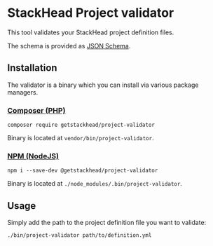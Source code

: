 # StackHead Project validator

This tool validates your StackHead project definition files.

The schema is provided as [JSON Schema](https://json-schema.org/).

## Installation

The validator is a binary which you can install via various package managers.

### [Composer (PHP)](https://packagist.org/packages/getstackhead/project-validator)

```shell script
composer require getstackhead/project-validator
```

Binary is located at `vendor/bin/project-validator`.

### [NPM (NodeJS)](https://www.npmjs.com/package/@getstackhead/project-validator)

```shell script
npm i --save-dev @getstackhead/project-validator
```

Binary is located at `./node_modules/.bin/project-validator`.

## Usage

Simply add the path to the project definition file you want to validate:

```shell script
./bin/project-validator path/to/definition.yml
```
